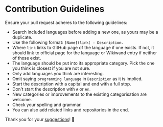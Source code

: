 # Contribution Guidelines
Ensure your pull request adheres to the following guidelines:
- Search included languages before adding a new one, as yours may be a duplicate.
- Use the following format: `[Name](link) - Description.`
- Where `link` links to GitHub page of the language if one exists. If not, it should link to official page for the language or Wikiwand entry if neither of those exist.
- The language should be put into its appropriate category. Pick the one you think is closest if you are not sure.
- Only add languages you think are interesting.
- Omit saying `programming language` in `Description` as it is implied.
- Start the description with a capital and end with a full stop.
- Don't start the description with `A` or `An`.
- New categories or improvements to the existing categorisation are welcome.
- Check your spelling and grammar.
- You can also add related links and repositories in the end.

Thank you for your [suggestions](../../edit/master/readme.md)! 💜